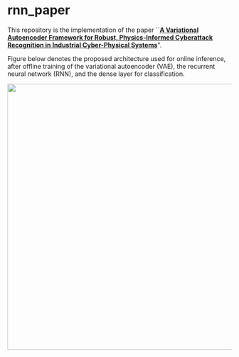 # rnn_paper

This repository is the implementation of the paper ``**[A Variational Autoencoder Framework for Robust, Physics-Informed Cyberattack Recognition in Industrial Cyber-Physical Systems](https://arxiv.org/abs/2310.06948)**".

Figure below denotes the proposed architecture used for online inference, after offline training of the variational autoencoder (VAE), the recurrent neural network (RNN), and the dense layer for classification.



<p align=center>
    <img src="../main/design/fig.png" width="600"/>
</p>
